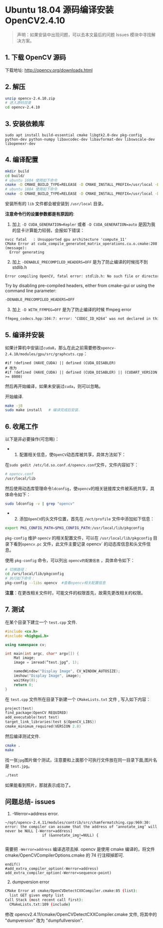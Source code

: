 # Ubuntu 18.04 源码编译安装 OpenCV2.4.10

> 声明：如果安装中出现问题，可以去本文最后的问题 Issues 模块中寻找解决方案。  

## 1. 下载 OpenCV 源码  

下载地址: http://opencv.org/downloads.html  

## 2. 解压     

```bash
unzip opencv-2.4.10.zip
# 进入源码目录   
cd opencv-2.4.10
```

## 3. 安装依赖库    

```
sudo apt install build-essential cmake libgtk2.0-dev pkg-config python-dev python-numpy libavcodec-dev libavformat-dev libswscale-dev libopenexr-dev
```

## 4. 编译配置   

```bash
mkdir build
cd build/
# ubuntu 1604 使用如下命令
cmake -D CMAKE_BUILD_TYPE=RELEASE -D CMAKE_INSTALL_PREFIX=/usr/local -D CUDA_GENERATION=Kepler -D WITH_CUDA=OFF ../  
# ubuntu 1804 使用如下命令
cmake -D CMAKE_BUILD_TYPE=RELEASE -D CMAKE_INSTALL_PREFIX=/usr/local -D CUDA_GENERATION=Kepler -D WITH_CUDA=OFF -D WITH_FFMPEG=OFF -DENABLE_PRECOMPILED_HEADERS=OFF ../
```

安装所有的 `lib` 文件都会被安装到 `/usr/local` 目录。   

**注意命令行的设置参数都是有原因的**:   

1) 加上 `-D CUDA_GENERATION=Kepler` 或者 `-D CUDA_GENERATION=auto` 是因为我的显卡计算能力较弱，会报如下错误： 

```
nvcc fatal   : Unsupported gpu architecture 'compute_11'
CMake Error at cuda_compile_generated_matrix_operations.cu.o.cmake:208 (message):
  Error generating
```

2) 加上 `-DENABLE_PRECOMPILED_HEADERS=OFF` 是为了防止编译的时候找不到 stdlib.h   

```bash
Error compiling OpenCV, fatal error: stdlib.h: No such file or directory
```

Try by disabling pre-compiled headers, either from cmake-gui or using the command line parameter:  

```bash
-DENABLE_PRECOMPILED_HEADERS=OFF
```

3) 加上 `-D WITH_FFMPEG=OFF` 是为了防止编译的时候 ffmpeg error   

```bash
ffmpeg_codecs.hpp:104:7: error: ‘CODEC_ID_H264’ was not declared in this scope
```

## 5. 编译并安装  

如果计算机中安装过`cuda8`，那么在此之前需要修改`opencv-2.4.10/modules/gpu/src/graphcuts.cpp`：  

```
#if !defined (HAVE_CUDA) || defined (CUDA_DISABLER)   
# 改为  
#if !defined (HAVE_CUDA) || defined (CUDA_DISABLER) || (CUDART_VERSION >= 8000) 
```

然后再开始编译，如果未安装过`cuda`，则可以忽略。    

开始编译.

```bash
make -j8
sudo make install   # 编译完成后安装.   
```

## 6. 收尾工作  

以下是非必要操作(可忽略)：    

- 1) 配置相关信息，使`OpenCV`动态库被共享，具体方法如下：   

在`sudo gedit /etc/ld.so.conf.d/opencv.conf`文件，文件内容如下：   

```bash
# opencv.conf
/usr/local/lib
```

然后使用动态库管理命令`ldconfig`，使`opencv`的相关链接库文件被系统共享，具体命令如下：   

```bash
sudo ldconfig -v | grep "opencv"
```

- 2) 添加`OpenCV`的头文件位置，首先在 `/ect/profile` 文件中添加如下信息：    

```bash
export PKG_CONFIG_PATH=$PKG_CONFIG_PATH:/usr/local/lib/pkgconfig
```

`pkg-config` 维护 `opencv` 的相关配置文件，可以在 `/usr/local/lib/pkgconfig` 目录下看到`opencv.pc` 文件，此文件主要记录 opencv` 的动态库信息和头文件信息。  

使用 `pkg-config` 命令，可以列出 `opencv的配置信息` ，具体命令如下： 

```bash
# 切换路径：
cd /urs/local/lib/pkgconfig
# 执行如下命令：
pkg-config --libs opencv  #查看opencv相关配置信息
```

**注意**：在更改相关文件时，可能文件的权限首先，故需先更改相关的权限。   

## 7. 测试  

在某个目录下建立一个 `test.cpp` 文件.   

```cpp
#include <cv.h>
#include <highgui.h>

using namespace cv;

int main(int argc, char* argv[]) {
    Mat image;
    image = imread(”test.jpg“, 1);

    namedWindow("Display Image", CV_WINDOW_AUTOSIZE);
    imshow("Display Image", image);
    waitKey(0);
    return 0;
}
```

在 `test.cpp` 文件所在目录下新建一个 `CMakeLists.txt` 文件 , 写入如下内容：  

```c
project(test)  
find_package(OpenCV REQUIRED)  
add_executable(test test)  
target_link_libraries(test ${OpenCV_LIBS})  
cmake_minimum_required(VERSION 2.8)
```

然后编译测试文件.  

```bash
cmake .
make
```

找一张`jpg`图片做个测试，注意要和上面那个可执行文件放在同一目录下面,图片名是 `test.jpg`。  

```bash
./test
```

如果能看到照片，那就表示成功了。     

## 问题总结- issues   

1) -Werror=address error.  

```
~/opt/opencv-2.4.11/modules/contrib/src/chamfermatching.cpp:969:30: 
error: the compiler can assume that the address of ‘annotate_img’ will never be NULL [-Werror=address]
                 if (&annotate_img!=NULL) {
                                  ^
```

需要把 `-Werror=address` 编译选项去掉. opencv 是使用 cmake 编译的，将文件 cmake/OpenCVCompilerOptions.cmake 的 74 行注释掉即可.   

```
endif()
#add_extra_compiler_option(-Werror=address)
add_extra_compiler_option(-Werror=sequence-point)
```

2) dumpversion error  

```bash
CMake Error at cmake/OpenCVDetectCXXCompiler.cmake:85 (list):
  list GET given empty list
Call Stack (most recent call first):
  CMakeLists.txt:109 (include)
```

修改 opencv2.4.11/cmake/OpenCVDetectCXXCompiler.cmake 文件, 将其中的 "dumpversion" 改为 "dumpfullversion".  
